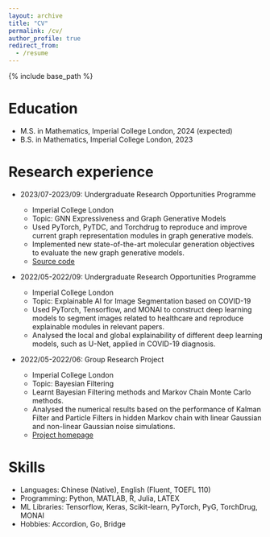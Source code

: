 ```yaml
---
layout: archive
title: "CV"
permalink: /cv/
author_profile: true
redirect_from:
  - /resume
---
```


{% include base_path %}

Education
======
* M.S. in Mathematics, Imperial College London, 2024 (expected)
* B.S. in Mathematics, Imperial College London, 2023


Research experience
======
* 2023/07-2023/09: Undergraduate Research Opportunities Programme
  * Imperial College London
  * Topic: GNN Expressiveness and Graph Generative Models
  * Used PyTorch, PyTDC, and Torchdrug to reproduce and improve current graph representation modules in graph generative models.
  * Implemented new state-of-the-art molecular generation objectives to evaluate the new graph generative models.
  * [Source code](https://github.com/Yqcca/graph-generative-models)

* 2022/05-2022/09: Undergraduate Research Opportunities Programme
  * Imperial College London
  * Topic: Explainable AI for Image Segmentation based on COVID-19
  * Used PyTorch, Tensorflow, and MONAI to construct deep learning models to segment images related to healthcare and reproduce explainable modules in relevant papers.
  * Analysed the local and global explainability of different deep learning models, such as U-Net, applied in COVID-19 diagnosis.

* 2022/05-2022/06: Group Research Project
  * Imperial College London
  * Topic: Bayesian Filtering
  * Learnt Bayesian Filtering methods and Markov Chain Monte Carlo methods.
  * Analysed the numerical results based on the performance of Kalman Filter and Particle Filters in hidden Markov chain with linear Gaussian and non-linear Gaussian noise simulations.
  * [Project homepage](https://github.com/Yqcca/Filters)


Skills
======
* Languages: Chinese (Native), English (Fluent, TOEFL 110)
* Programming: Python, MATLAB, R, Julia, LATEX
* ML Libraries: Tensorflow, Keras, Scikit-learn, PyTorch, PyG, TorchDrug, MONAI
* Hobbies: Accordion, Go, Bridge